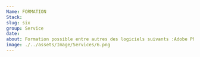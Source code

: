 ```yaml
---
Name: FORMATION
Stack:
slug: six
group: Service
date:
about: Formation possible entre autres des logiciels suivants :Adobe Photoshop, Adobe Illustrator, Adobe XD, Adobe InDesign..
image: ./../assets/Image/Services/6.png
---
```


